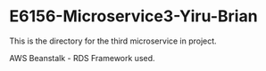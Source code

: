 # E6156-Microservice3-Yiru-Brian
This is the directory for the third microservice in project.

AWS Beanstalk - RDS Framework used.
